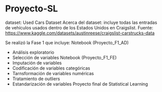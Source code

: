# Proyecto-SL
dataset: Used Cars Dataset
Acerca del dataset: incluye todas las entradas de vehículos usados ​​dentro de los Estados Unidos en Craigslist.
Fuente: https://www.kaggle.com/datasets/austinreese/craigslist-carstrucks-data

Se realizó la Fase 1 que incluye:
Notebook (Proyecto_F1_AD)
- Análisis exploratorio
- Selección de variables
Notebook (Proyecto_F1_FE)
- Imputación de variables
- Codificación de variables categóricas
- Tarnsformación de variables numéricas
- Tratamiento de outliers
- Estandarización de variables
Proyecto final de Statistical Learning
